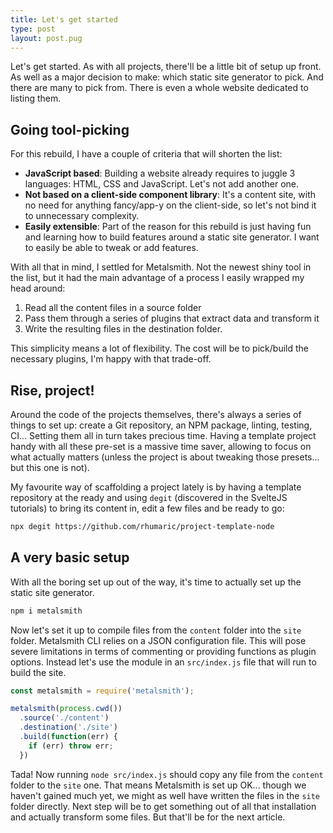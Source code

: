 ```yaml
---
title: Let's get started
type: post
layout: post.pug
---
```

Let's get started. As with all projects, there'll be a little bit of setup up front. As well as a major decision to make: which static site generator to pick. And there are many to pick from. There is even a whole website dedicated to listing them.

Going tool-picking
---

For this rebuild, I have a couple of criteria that will shorten the list:

- **JavaScript based**: Building a website already requires to juggle 3 languages: HTML, CSS and JavaScript. Let's not add another one.
- **Not based on a client-side component library**: It's a content site, with no need for anything fancy/app-y on the client-side, so let's not bind it to unnecessary complexity.
- **Easily extensible**: Part of the reason for this rebuild is just having fun and learning how to build features around a static site generator. I want to easily be able to tweak or add features.

With all that in mind, I settled for Metalsmith. Not the newest shiny tool in the list, but it had the main advantage of a process I easily wrapped my head around:

1. Read all the content files in a source folder
2. Pass them through a series of plugins that extract data and transform it
3. Write the resulting files in the destination folder.

This simplicity means a lot of flexibility. The cost will be to pick/build the necessary plugins, I'm happy with that trade-off.

Rise, project!
---

Around the code of the projects themselves, there's always a series of things to set up: create a Git repository, an NPM package, linting, testing, CI...
Setting them all in turn takes precious time. Having a template project handy with all these pre-set is a massive time saver, allowing to focus on what actually matters (unless the project is about tweaking those presets... but this one is not).

My favourite way of scaffolding a project lately is by having a template repository at the ready and using `degit` (discovered in the SvelteJS tutorials) to bring its content in, edit a few files and be ready to go:

```sh
npx degit https://github.com/rhumaric/project-template-node
```

A very basic setup
---

With all the boring set up out of the way, it's time to actually set up the static site generator.

```sh
npm i metalsmith
```

Now let's set it up to compile files from the `content` folder into the `site` folder. Metalsmith CLI relies on a JSON configuration file. This will pose severe limitations in terms of commenting or providing functions as plugin options. Instead let's use the module in an `src/index.js` file that will run to build the site.

```js
const metalsmith = require('metalsmith');

metalsmith(process.cwd())
  .source('./content')
  .destination('./site')
  .build(function(err) {
    if (err) throw err;
  })
```

Tada! Now running `node src/index.js` should copy any file from the `content` folder to the `site` one. That means Metalsmith is set up OK... though we haven't gained much yet, we might as well have written the files in the `site` folder directly. Next step will be to get something out of all that installation and actually transform some files. But that'll be for the next article.
